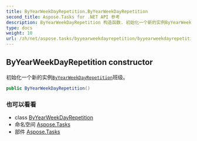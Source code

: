 ```yaml
---
title: ByYearWeekDayRepetition.ByYearWeekDayRepetition
second_title: Aspose.Tasks for .NET API 参考
description: ByYearWeekDayRepetition 构造函数. 初始化一个新的实例ByYearWeekDayRepetition班级
type: docs
weight: 10
url: /zh/net/aspose.tasks/byyearweekdayrepetition/byyearweekdayrepetition/
---
```

## ByYearWeekDayRepetition constructor

初始化一个新的实例[`ByYearWeekDayRepetition`](../)班级。

```csharp
public ByYearWeekDayRepetition()
```

### 也可以看看

* class [ByYearWeekDayRepetition](../)
* 命名空间 [Aspose.Tasks](../../byyearweekdayrepetition/)
* 部件 [Aspose.Tasks](../../../)


